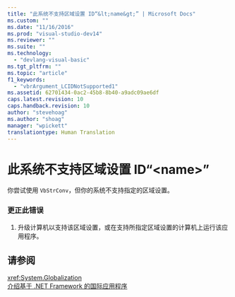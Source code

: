 ```yaml
---
title: "此系统不支持区域设置 ID“&lt;name&gt;” | Microsoft Docs"
ms.custom: ""
ms.date: "11/16/2016"
ms.prod: "visual-studio-dev14"
ms.reviewer: ""
ms.suite: ""
ms.technology: 
  - "devlang-visual-basic"
ms.tgt_pltfrm: ""
ms.topic: "article"
f1_keywords: 
  - "vbrArgument_LCIDNotSupported1"
ms.assetid: 62701434-0ac2-45b8-8b40-a9adc09ae6df
caps.latest.revision: 10
caps.handback.revision: 10
author: "stevehoag"
ms.author: "shoag"
manager: "wpickett"
translationtype: Human Translation
---
```

# 此系统不支持区域设置 ID“&lt;name&gt;”
你尝试使用 `VbStrConv`，但你的系统不支持指定的区域设置。  
  
### 更正此错误  
  
1.  升级计算机以支持该区域设置，或在支持所指定区域设置的计算机上运行该应用程序。  
  
## 请参阅  
 <xref:System.Globalization>   
 [介绍基于 .NET Framework 的国际应用程序](/visual-studio/ide/introduction-to-international-applications-based-on-the-dotnet-framework)